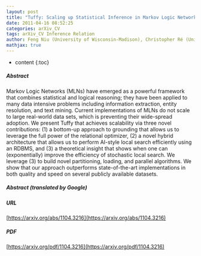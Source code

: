```yaml
---
layout: post
title: "Tuffy: Scaling up Statistical Inference in Markov Logic Networks using an RDBMS"
date: 2011-04-16 08:52:25
categories: arXiv_CV
tags: arXiv_CV Inference Relation
author: Feng Niu (University of Wisconsin-Madison), Christopher Ré (University of Wisconsin-Madison), AnHai Doan (University of Wisconsin-Madison), Jude Shavlik (University of Wisconsin-Madison)
mathjax: true
---
```


* content
{:toc}

##### Abstract
Markov Logic Networks (MLNs) have emerged as a powerful framework that combines statistical and logical reasoning; they have been applied to many data intensive problems including information extraction, entity resolution, and text mining. Current implementations of MLNs do not scale to large real-world data sets, which is preventing their wide-spread adoption. We present Tuffy that achieves scalability via three novel contributions: (1) a bottom-up approach to grounding that allows us to leverage the full power of the relational optimizer, (2) a novel hybrid architecture that allows us to perform AI-style local search efficiently using an RDBMS, and (3) a theoretical insight that shows when one can (exponentially) improve the efficiency of stochastic local search. We leverage (3) to build novel partitioning, loading, and parallel algorithms. We show that our approach outperforms state-of-the-art implementations in both quality and speed on several publicly available datasets.

##### Abstract (translated by Google)


##### URL
[https://arxiv.org/abs/1104.3216](https://arxiv.org/abs/1104.3216)

##### PDF
[https://arxiv.org/pdf/1104.3216](https://arxiv.org/pdf/1104.3216)

